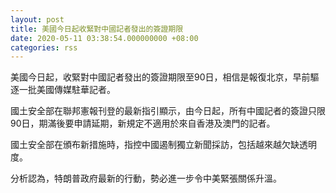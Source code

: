 ```yaml
---
layout: post
title: 美國今日起收緊對中國記者發出的簽證期限
date: 2020-05-11 03:38:54.000000000 +08:00
categories: rss
---
```


美國今日起，收緊對中國記者發出的簽證期限至90日，相信是報復北京，早前驅逐一批美國傳媒駐華記者。

國土安全部在聯邦憲報刊登的最新指引顯示，由今日起，所有中國記者的簽證只限90日，期滿後要申請延期，新規定不適用於來自香港及澳門的記者。

國土安全部在頒布新措施時，指控中國遏制獨立新聞採訪，包括越來越欠缺透明度。

分析認為，特朗普政府最新的行動，勢必進一步令中美緊張關係升溫。
